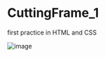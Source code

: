 # CuttingFrame_1
first practice in HTML and CSS

![image](CuttingFrame_1/coco/image/template_finish.png)
